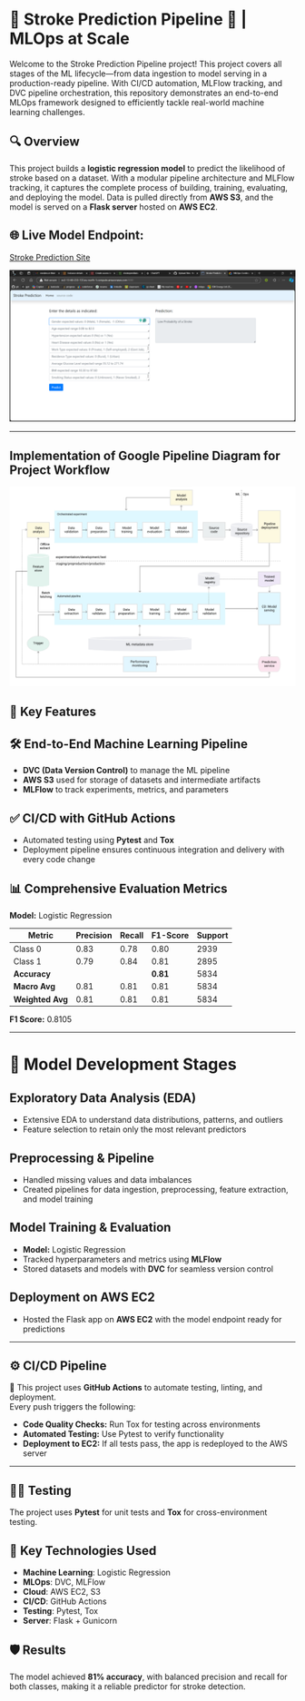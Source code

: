 # 🧠 Stroke Prediction Pipeline 🚀 | MLOps at Scale

Welcome to the Stroke Prediction Pipeline project! This project covers all stages of the ML lifecycle—from data ingestion to model serving in a production-ready pipeline. With CI/CD automation, MLFlow tracking, and DVC pipeline orchestration, this repository demonstrates an end-to-end MLOps framework designed to efficiently tackle real-world machine learning challenges.

## 🔍 Overview
This project builds a **logistic regression model** to predict the likelihood of stroke based on a dataset. With a modular pipeline architecture and MLFlow tracking, it captures the complete process of building, training, evaluating, and deploying the model. Data is pulled directly from **AWS S3**, and the model is served on a **Flask server** hosted on **AWS EC2**.

## 🌐 Live Model Endpoint:
[Stroke Prediction Site](http://ec2-13-60-233-133.eu-north-1.compute.amazonaws.com:5000/)

![Website](https://github.com/Kevinjoythomas/Stroke-Prediction-Pipeline/blob/main/website.png)

---

## Implementation of Google Pipeline Diagram for Project Workflow
![Project Structure](https://github.com/Kevinjoythomas/Stroke-Prediction-Pipeline/blob/main/pipeline.jpeg)

## 🚀 Key Features

## 🛠️ End-to-End Machine Learning Pipeline
- **DVC (Data Version Control)** to manage the ML pipeline  
- **AWS S3** used for storage of datasets and intermediate artifacts  
- **MLFlow** to track experiments, metrics, and parameters  

## ✅ CI/CD with GitHub Actions
- Automated testing using **Pytest** and **Tox**  
- Deployment pipeline ensures continuous integration and delivery with every code change  

## 📊 Comprehensive Evaluation Metrics
**Model:** Logistic Regression

| Metric       | Precision | Recall | F1-Score | Support |
|--------------|-----------|--------|----------|---------|
| Class 0      | 0.83      | 0.78   | 0.80     | 2939    |
| Class 1      | 0.79      | 0.84   | 0.81     | 2895    |
| **Accuracy** |           |        | **0.81** | 5834    |
| **Macro Avg**| 0.81      | 0.81   | 0.81     | 5834    |
| **Weighted Avg** | 0.81 | 0.81   | 0.81     | 5834    |

**F1 Score:** 0.8105

---

# 🧪 Model Development Stages

## Exploratory Data Analysis (EDA)
- Extensive EDA to understand data distributions, patterns, and outliers  
- Feature selection to retain only the most relevant predictors  

## Preprocessing & Pipeline
- Handled missing values and data imbalances  
- Created pipelines for data ingestion, preprocessing, feature extraction, and model training  

## Model Training & Evaluation
- **Model:** Logistic Regression  
- Tracked hyperparameters and metrics using **MLFlow**  
- Stored datasets and models with **DVC** for seamless version control  

## Deployment on AWS EC2
- Hosted the Flask app on **AWS EC2** with the model endpoint ready for predictions  

---

## ⚙️ CI/CD Pipeline
🚀 This project uses **GitHub Actions** to automate testing, linting, and deployment.  
Every push triggers the following:

- **Code Quality Checks:** Run Tox for testing across environments  
- **Automated Testing:** Use Pytest to verify functionality  
- **Deployment to EC2:** If all tests pass, the app is redeployed to the AWS server  

---

## 🧑‍🔬 Testing  
The project uses **Pytest** for unit tests and **Tox** for cross-environment testing.

## 🎯 Key Technologies Used
- **Machine Learning**: Logistic Regression
- **MLOps**: DVC, MLFlow
- **Cloud**: AWS EC2, S3
- **CI/CD**: GitHub Actions
- **Testing**: Pytest, Tox
- **Server**: Flask + Gunicorn

## 🛡️ Results
The model achieved **81% accuracy**, with balanced precision and recall for both classes, making it a reliable predictor for stroke detection.
